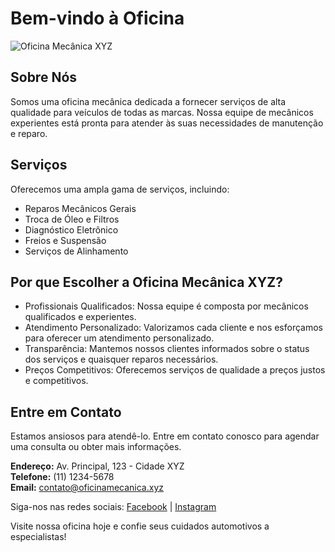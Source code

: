 # Bem-vindo à Oficina 

![Oficina Mecânica XYZ](url_do_logo_da_oficina)

## Sobre Nós

Somos uma oficina mecânica dedicada a fornecer serviços de alta qualidade para veículos de todas as marcas. Nossa equipe de mecânicos experientes está pronta para atender às suas necessidades de manutenção e reparo.

## Serviços

Oferecemos uma ampla gama de serviços, incluindo:

- Reparos Mecânicos Gerais
- Troca de Óleo e Filtros
- Diagnóstico Eletrônico
- Freios e Suspensão
- Serviços de Alinhamento

## Por que Escolher a Oficina Mecânica XYZ?

- Profissionais Qualificados: Nossa equipe é composta por mecânicos qualificados e experientes.
- Atendimento Personalizado: Valorizamos cada cliente e nos esforçamos para oferecer um atendimento personalizado.
- Transparência: Mantemos nossos clientes informados sobre o status dos serviços e quaisquer reparos necessários.
- Preços Competitivos: Oferecemos serviços de qualidade a preços justos e competitivos.

## Entre em Contato

Estamos ansiosos para atendê-lo. Entre em contato conosco para agendar uma consulta ou obter mais informações.

**Endereço:** Av. Principal, 123 - Cidade XYZ  
**Telefone:** (11) 1234-5678  
**Email:** contato@oficinamecanica.xyz

Siga-nos nas redes sociais: [Facebook](https://www.facebook.com/images/fb_icon_325x325.png) | [Instagram](https://1000logos.net/wp-content/uploads/2017/02/Instagram-Logo.png)

Visite nossa oficina hoje e confie seus cuidados automotivos a especialistas!

